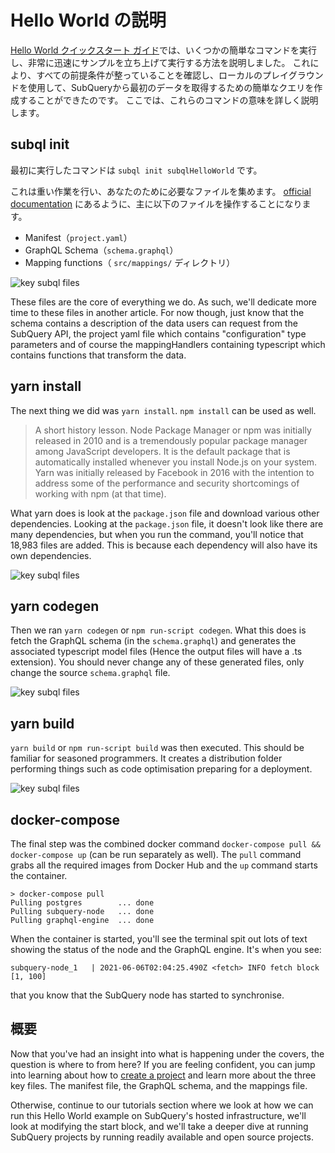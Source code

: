 # Hello World の説明

[Hello World クイックスタート ガイド](helloworld-localhost.md)では、いくつかの簡単なコマンドを実行し、非常に迅速にサンプルを立ち上げて実行する方法を説明しました。 これにより、すべての前提条件が整っていることを確認し、ローカルのプレイグラウンドを使用して、SubQueryから最初のデータを取得するための簡単なクエリを作成することができたのです。 ここでは、これらのコマンドの意味を詳しく説明します。

## subql init

最初に実行したコマンドは `subql init subqlHelloWorld` です。

これは重い作業を行い、あなたのために必要なファイルを集めます。 [official documentation](quickstart.md#configure-and-build-the-starter-project) にあるように、主に以下のファイルを操作することになります。

- Manifest（`project.yaml`）
- GraphQL Schema（`schema.graphql`）
- Mapping functions（ `src/mappings/` ディレクトリ）

![key subql files](/assets/img/main_subql_files.png)

These files are the core of everything we do. As such, we'll dedicate more time to these files in another article. For now though, just know that the schema contains a description of the data users can request from the SubQuery API, the project yaml file which contains "configuration" type parameters and of course the mappingHandlers containing typescript which contains functions that transform the data.

## yarn install

The next thing we did was `yarn install`. `npm install` can be used as well.

> A short history lesson. Node Package Manager or npm was initially released in 2010 and is a tremendously popular package manager among JavaScript developers. It is the default package that is automatically installed whenever you install Node.js on your system. Yarn was initially released by Facebook in 2016 with the intention to address some of the performance and security shortcomings of working with npm (at that time).

What yarn does is look at the `package.json` file and download various other dependencies. Looking at the `package.json` file, it doesn't look like there are many dependencies, but when you run the command, you'll notice that 18,983 files are added. This is because each dependency will also have its own dependencies.

![key subql files](/assets/img/dependencies.png)

## yarn codegen

Then we ran `yarn codegen` or `npm run-script codegen`. What this does is fetch the GraphQL schema (in the `schema.graphql`) and generates the associated typescript model files (Hence the output files will have a .ts extension). You should never change any of these generated files, only change the source `schema.graphql` file.

![key subql files](/assets/img/typescript.png)

## yarn build

`yarn build` or `npm run-script build` was then executed. This should be familiar for seasoned programmers. It creates a distribution folder performing things such as code optimisation preparing for a deployment.

![key subql files](/assets/img/distribution_folder.png)

## docker-compose

The final step was the combined docker command `docker-compose pull && docker-compose up` (can be run separately as well). The `pull` command grabs all the required images from Docker Hub and the `up` command starts the container.

```shell
> docker-compose pull
Pulling postgres        ... done
Pulling subquery-node   ... done
Pulling graphql-engine  ... done
```

When the container is started, you'll see the terminal spit out lots of text showing the status of the node and the GraphQL engine. It's when you see:

```
subquery-node_1   | 2021-06-06T02:04:25.490Z <fetch> INFO fetch block [1, 100]
```

that you know that the SubQuery node has started to synchronise.

## 概要

Now that you've had an insight into what is happening under the covers, the question is where to from here? If you are feeling confident, you can jump into learning about how to [create a project](../create/introduction.md) and learn more about the three key files. The manifest file, the GraphQL schema, and the mappings file.

Otherwise, continue to our tutorials section where we look at how we can run this Hello World example on SubQuery's hosted infrastructure, we'll look at modifying the start block, and we'll take a deeper dive at running SubQuery projects by running readily available and open source projects.
